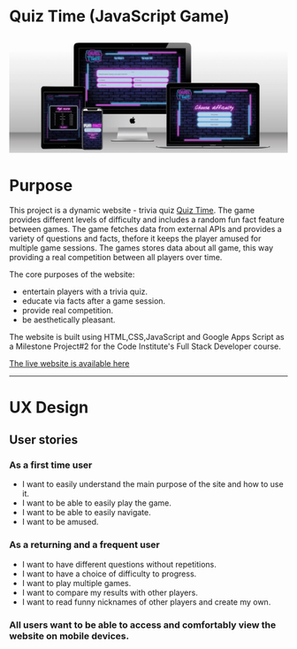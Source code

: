 # Quiz Time (JavaScript Game)
![Website Mock Up](assets/images/readme/mockup.png)
# Purpose
This project is a dynamic website - trivia quiz [Quiz Time](https://). The game provides different levels of difficulty and includes a random fun fact feature between games. The game fetches data from external APIs and provides a variety of questions and facts, thefore it keeps the player amused for multiple game sessions.
The games stores data about all game, this way providing a real competition between all players over time. 

The core purposes of the website:
- entertain players with a trivia quiz.
- educate via facts after a game session.
- provide real competition. 
- be aesthetically pleasant. 

The website is built using HTML,CSS,JavaScript and Google Apps Script as a Milestone Project#2 for the Code Institute's Full Stack Developer course.  

[The live website is available here](https:)
___
# UX Design
## User stories
### As a **first time user**

- I want to easily understand the main purpose of the site and how to use it.
- I want to be able to easily play the game.
- I want to be able to easily navigate.
- I want to be amused.

### As a **returning** and a **frequent user**

- I want to have different questions without repetitions.
- I want to have a choice of difficulty to progress.
- I want to play multiple games.
- I want to compare my results with other players.
- I want to read funny nicknames of other players and create my own. 

### All users want to be able to access and comfortably view the website on mobile devices.
